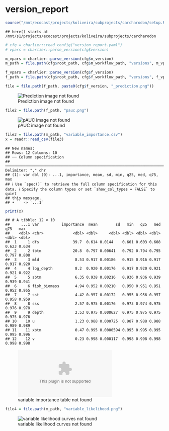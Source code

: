 version_report
================

``` r
source("/mnt/ecocast/projects/koliveira/subprojects/carcharodon/setup.R")
```

    ## here() starts at /mnt/s1/projects/ecocast/projects/koliveira/subprojects/carcharodon

``` r
# cfg = charlier::read_config("version_report.yaml")
# vpars = charlier::parse_version(cfg$version)

m_vpars = charlier::parse_version(cfg$m_version)
m_path = file.path(cfg$root_path, cfg$m_workflow_path, "versions", m_vpars[["major"]], m_vpars[["minor"]], cfg$m_version)

f_vpars = charlier::parse_version(cfg$f_version)
f_path = file.path(cfg$root_path, cfg$f_workflow_path, "versions", f_vpars[["major"]], f_vpars[["minor"]], cfg$f_version)
```

``` r
file = file.path(f_path, paste0(cfg$f_version, "_prediction.png"))
```

<figure>
<img
src="/mnt/s1/projects/ecocast/projects/koliveira/subprojects/carcharodon//workflows/forecast_workflow/versions/v01/200/v01.200.08/v01.200.08_prediction.png"
alt="Prediction image not found" />
<figcaption aria-hidden="true">Prediction image not found</figcaption>
</figure>

``` r
file2 = file.path(f_path, "pauc.png")
```

<figure>
<img
src="/mnt/s1/projects/ecocast/projects/koliveira/subprojects/carcharodon//workflows/forecast_workflow/versions/v01/200/v01.200.08/pauc.png"
alt="pAUC image not found" />
<figcaption aria-hidden="true">pAUC image not found</figcaption>
</figure>

``` r
file3 = file.path(m_path, "variable_importance.csv")
x = readr::read_csv(file3)
```

    ## New names:
    ## Rows: 12 Columns: 10
    ## ── Column specification
    ## ──────────────────────────────────────────────────────────────────────────────────────────────────────────────────────── Delimiter: "," chr
    ## (1): var dbl (9): ...1, importance, mean, sd, min, q25, med, q75, max
    ## ℹ Use `spec()` to retrieve the full column specification for this data. ℹ Specify the column types or set `show_col_types = FALSE` to quiet
    ## this message.
    ## • `` -> `...1`

``` r
print(x)
```

    ## # A tibble: 12 × 10
    ##     ...1 var          importance  mean        sd   min   q25   med   q75   max
    ##    <dbl> <chr>             <dbl> <dbl>     <dbl> <dbl> <dbl> <dbl> <dbl> <dbl>
    ##  1     1 dfs               39.7  0.614 0.0144    0.601 0.603 0.608 0.623 0.634
    ##  2     2 tbtm              20.8  0.797 0.00641   0.792 0.794 0.795 0.797 0.808
    ##  3     3 mld                8.53 0.917 0.00186   0.915 0.916 0.917 0.917 0.920
    ##  4     4 log_depth          8.2  0.920 0.00176   0.917 0.920 0.921 0.921 0.922
    ##  5     5 sbtm               6.35 0.938 0.00216   0.936 0.936 0.939 0.939 0.941
    ##  6     6 fish_biomass       4.94 0.952 0.00210   0.950 0.951 0.951 0.952 0.955
    ##  7     7 sst                4.42 0.957 0.00172   0.955 0.956 0.957 0.958 0.959
    ##  8     8 sss                2.57 0.975 0.00176   0.973 0.974 0.975 0.976 0.978
    ##  9     9 depth              2.53 0.975 0.000627  0.975 0.975 0.975 0.975 0.976
    ## 10    10 u                  1.23 0.988 0.000725  0.987 0.988 0.988 0.989 0.989
    ## 11    11 xbtm               0.47 0.995 0.0000594 0.995 0.995 0.995 0.995 0.996
    ## 12    12 v                  0.23 0.998 0.000117  0.998 0.998 0.998 0.998 0.998

<figure>
<embed
src="/mnt/s1/projects/ecocast/projects/koliveira/subprojects/carcharodon//workflows/modeling_workflow/versions/v01/200/v01.200.08/variable_importance.csv" />
<figcaption aria-hidden="true">variable importance table not
found</figcaption>
</figure>

``` r
file4 = file.path(m_path, "variable_likelihood.png")
```

<figure>
<img
src="/mnt/s1/projects/ecocast/projects/koliveira/subprojects/carcharodon//workflows/modeling_workflow/versions/v01/200/v01.200.08/variable_likelihood.png"
alt="variable likelihood curves not found" />
<figcaption aria-hidden="true">variable likelihood curves not
found</figcaption>
</figure>
